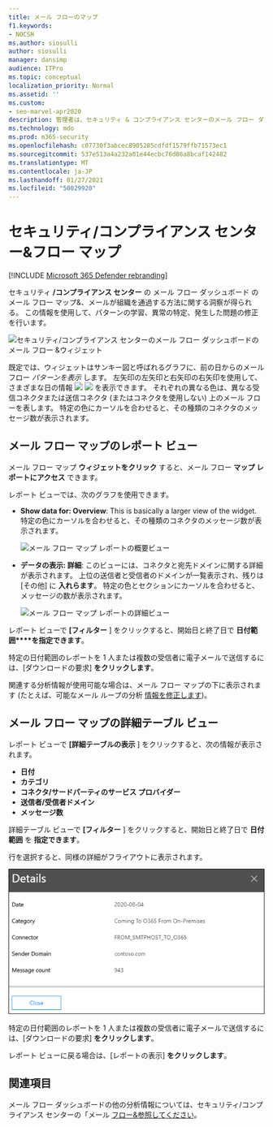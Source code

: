 ```yaml
---
title: メール フローのマップ
f1.keywords:
- NOCSH
ms.author: siosulli
author: siosulli
manager: dansimp
audience: ITPro
ms.topic: conceptual
localization_priority: Normal
ms.assetid: ''
ms.custom:
- seo-marvel-apr2020
description: 管理者は、セキュリティ & コンプライアンス センターのメール フロー ダッシュボードでメール フロー マップを使用して、コネクタを使用したりコネクタを使用せずに組織とメールのフローを視覚化したり追跡したりする方法について学習できます。
ms.technology: mdo
ms.prod: m365-security
ms.openlocfilehash: c07730f3abcec8905285cdfdf1579ffb71573ec1
ms.sourcegitcommit: 537e513a4a232a01e44ecbc76d86a8bcaf142482
ms.translationtype: MT
ms.contentlocale: ja-JP
ms.lasthandoff: 01/27/2021
ms.locfileid: "50029920"
---
```

# <a name="mail-flow-map-in-the-security--compliance-center"></a>セキュリティ/コンプライアンス センター&フロー マップ

[!INCLUDE [Microsoft 365 Defender rebranding](../includes/microsoft-defender-for-office.md)]


セキュリティ **/コンプライアンス センター** の [](mail-flow-insights-v2.md)メール フロー ダッシュボード [](https://protection.office.com)のメール フロー マップ&、メールが組織を通過する方法に関する洞察が得られる。 この情報を使用して、パターンの学習、異常の特定、発生した問題の修正を行います。

![セキュリティ/コンプライアンス センターのメール フロー ダッシュボードのメール フロー &ウィジェット](../../media/mfi-mail-flow-map-widget.png)

既定では、ウィジェットはサンキー図と呼ばれるグラフに、前の日からのメール フロー *パターンを表示* します。 左矢印の左矢印と右矢印の右矢印を使用して、さまざまな日の情報 ![ ](../../media/scc-left-arrow.png) ![ ](../../media/scc-right-arrow.png) を表示できます。 それぞれの異なる色は、異なる受信コネクタまたは送信コネクタ (またはコネクタを使用しない) 上のメール フローを表します。 特定の色にカーソルを合わせると、その種類のコネクタのメッセージ数が表示されます。

## <a name="report-view-for-the-mail-flow-map"></a>メール フロー マップのレポート ビュー

メール フロー マップ **ウィジェットをクリック** すると、メール フロー **マップ レポートにアクセス** できます。

レポート ビューでは、次のグラフを使用できます。

- **Show data for: Overview**: This is basically a larger view of the widget. 特定の色にカーソルを合わせると、その種類のコネクタのメッセージ数が表示されます。

  ![メール フロー マップ レポートの概要ビュー](../../media/mfi-mail-flow-map-report-overview.png)

- **データの表示: 詳細**: このビューには、コネクタと宛先ドメインに関する詳細が表示されます。 上位の送信者と受信者のドメインが一覧表示され、残りは [その他] に **入れらます**。 特定の色とセクションにカーソルを合わせると、メッセージの数が表示されます。

  ![メール フロー マップ レポートの詳細ビュー](../../media/mfi-mail-flow-map-report-detail.png)

レポート ビューで **[フィルター** ] をクリックすると、開始日と終了日で **日付範囲****を指定できます**。

特定の日付範囲のレポートを 1 人または複数の受信者に電子メールで送信するには、[ダウンロードの要求] **をクリックします**。

関連する分析情報が使用可能な場合は、メール フロー マップの下に表示されます (たとえば、可能なメール ループの分析 [情報を修正します](mfi-mail-loop-insight.md))。

## <a name="details-table-view-for-the-mail-flow-map"></a>メール フロー マップの詳細テーブル ビュー

レポート ビューで **[詳細テーブルの表示** ] をクリックすると、次の情報が表示されます。

- **日付**
- **カテゴリ**
- **コネクタ/サードパーティのサービス プロバイダー**
- **送信者/受信者ドメイン**
- **メッセージ数**

詳細テーブル ビューで **[フィルター** ] をクリックすると、開始日と終了日で **日付範囲** を **指定できます**。

行を選択すると、同様の詳細がフライアウトに表示されます。

![メール フロー マップの詳細テーブルからの詳細フライアウト](../../media/mfi-mail-flow-map-view-details-table-details.png)

特定の日付範囲のレポートを 1 人または複数の受信者に電子メールで送信するには、[ダウンロードの要求] **をクリックします**。

レポート ビューに戻る場合は、[レポートの表示] **をクリックします**。

## <a name="see-also"></a>関連項目

メール フロー ダッシュボードの他の分析情報については、セキュリティ/コンプライアンス センターの「メール [フロー&参照してください](mail-flow-insights-v2.md)。
